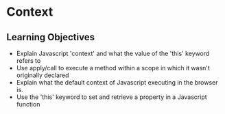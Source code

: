 # Context

## Learning Objectives

- Explain Javascript 'context' and what the value of the 'this' keyword refers to
- Use apply/call to execute a method within a scope in which it wasn't originally declared
- Explain what the default context of Javascript executing in the browser is.
- Use the 'this' keyword to set and retrieve a property in a Javascript function
